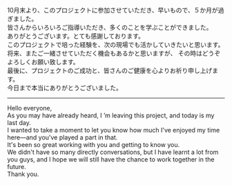 10月末より、このプロジェクトに参加させていただき、早いもので、５か月が過ぎました。<br>
皆さんからいろいろご指導いただき、多くのことを学ぶことができました。<br>
ありがとうございます。とても感謝しております。<br>
このプロジェクトで培った経験を、次の現場でも活かしていきたいと思います。<br>
将来、またご一緒させていただく機会もあるかと思いますが、
その時はどうぞよろしくお願い致します。<br>
最後に、プロジェクトのご成功と、皆さんのご健康を心よりお祈り申し上げます。<br>
今日まで本当にありがとうございました。<br>

---

Hello everyone,<br>
As you may have already heard, I ’m leaving this project, and today is my last day.<br>
I wanted to take a moment to let you know how much I've enjoyed my time here—and you've played a part in that. <br>
It's been so great working with you and getting to know you. <br>
We didn't have so many directly conversations, but I have learnt a lot from you guys, and I hope we will still have the chance to work together in the future.<br>
Thank you.
